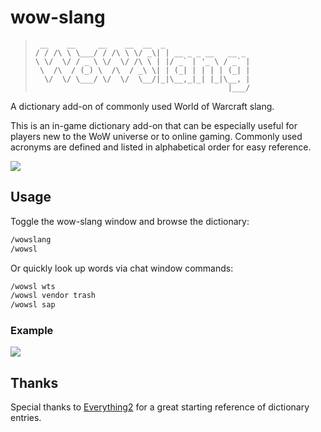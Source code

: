 # wow-slang

> ```
>  __    __     __    __  __  _
> / / /\ \ \___/ / /\ \ \/ _\| | __ _ _ __   __ _
> \ \/  \/ / _ \ \/  \/ /\ \ | |/ _` | '_ \ / _` |
>  \  /\  / (_) \  /\  / _\ \| | (_| | | | | (_| |
>   \/  \/ \___/ \/  \/  \__/|_|\__,_|_| |_|\__, |
>                                            |___/
> ```

A dictionary add-on of commonly used World of Warcraft slang.

This is an in-game dictionary add-on that can be especially useful for players new to the WoW universe or to online gaming. Commonly used acronyms are defined and listed in alphabetical order for easy reference.

<img src="https://raw.github.com/doggan/wow-slang/screenshots/wowslang_00.jpg"/>

## Usage
Toggle the wow-slang window and browse the dictionary:
``` bash
/wowslang
/wowsl
```

Or quickly look up words via chat window commands:
``` bash
/wowsl wts
/wowsl vendor trash
/wowsl sap
```

### Example
<img src="https://raw.github.com/doggan/wow-slang/screenshots/wowslang_01.jpg"/>

## Thanks
Special thanks to [Everything2](http://everything2.com) for a great starting reference of dictionary entries.
